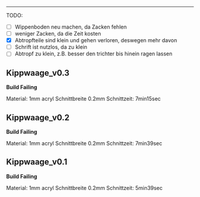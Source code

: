 ---------------

TODO: 
- [ ] Wippenboden neu machen, da Zacken fehlen
- [ ] weniger Zacken, da die Zeit kosten
- [X] Abtropfteile sind klein und gehen verloren, deswegen mehr davon 
- [ ] Schrift ist nutzlos, da zu klein
- [ ] Abtropf zu klein, z.B. besser den trichter bis hinein ragen lassen

Kippwaage_v0.3
---------------

**Build Failing**

Material: 1mm acryl
Schnittbreite 0.2mm
Schnittzeit: 7min15sec

Kippwaage_v0.2
---------------

**Build Failing**

Material: 1mm acryl
Schnittbreite 0.2mm
Schnittzeit: 7min39sec

Kippwaage_v0.1
---------------

**Build Failing**

Material: 1mm acryl
Schnittbreite 0.2mm
Schnittzeit: 5min39sec

